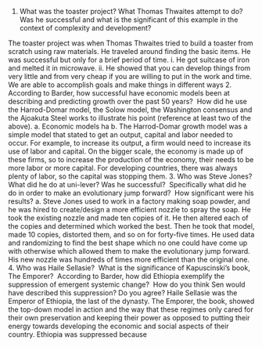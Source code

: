1. What was the toaster project? What Thomas Thwaites attempt to do? Was he successful and what is the significant of this example in the context of complexity and development?

The toaster project was when Thomas Thwaites tried to build a toaster from scratch using raw materials. He traveled around finding the basic items. He was successful but only for a brief period of time.
			i. He got suitcase of iron and melted it in microwave.
			ii. He showed that you can develop things from very little and from very cheap if you are willing to put in the work and time. We are able to accomplish goals and make things in different ways 
2. According to Barder, how successful have economic models been at describing and predicting growth over the past 50 years?  How did he use the Harrod-Domar model, the Solow model, the Washington consensus and the Ajoakuta Steel works to illustrate his point (reference at least two of the above).
		a. Economic models ha
		b. The Harrod-Domar growth model was a simple model that stated to get an output, capital and labor needed to occur. For example, to increase its output, a firm would need to increase its use of labor and capital. On the bigger scale, the economy is made up of these firms, so to increase the production of the economy, their needs to be more labor or more capital. For developing countries, there was always plenty of labor, so the capital was stopping them.
3. Who was Steve Jones? What did he do at uni-lever? Was he successful?  Specifically what did he do in order to make an evolutionary jump forward?  How significant were his results?
		a. Steve Jones used to work in a factory making soap powder, and he was hired to create/design a more efficient nozzle to spray the soap. He took the existing nozzle and made ten copies of it. He then altered each of the copies and determined which worked the best. Then he took that model, made 10 copies, distorted them, and so on for forty-five times. He used data and randomizing to find the best shape which no one could have come up with otherwise which allowed them to make the evolutionary jump forward. His new nozzle was hundreds of times more efficient than the original one. 
4. Who was Haile Sellasie?  What is the significance of Kapuscinski’s book, The Emporer?  According to Barder, how did Ethiopia exemplify the suppression of emergent systemic change?  How do you think Sen would have described this suppression? Do you agree?
Haile Sellasie was the Emperor of Ethiopia, the last of the dynasty. The Emporer, the book, showed the top-down model in action and the way that these regimes only cared for their own preservation and keeping their power as opposed to putting their energy towards developing the economic and social aspects of their country. Ethiopia was suppressed because
